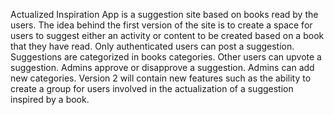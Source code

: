Actualized Inspiration App is a suggestion site based on books read by the users.
The idea behind the first version of the site is to create a space for users to suggest either an activity or content to be created based on a book that they have read.
Only authenticated users can post a suggestion.
Suggestions are categorized in books categories.
Other users can upvote a suggestion.
Admins approve or disapprove a suggestion.
Admins can add new categories.
Version 2 will contain new features such as the ability to create a group for users involved in the actualization of a suggestion inspired by a book.
